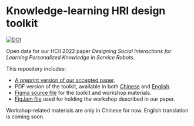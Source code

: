 # Knowledge-learning HRI design toolkit
[![DOI](https://zenodo.org/badge/458226104.svg)](https://zenodo.org/badge/latestdoi/458226104)

Open data for our HCII 2022 paper _Designing Social Interactions for Learning Personalized Knowledge in Service Robots_.

This repository includes:
* [A preprint version of our accepted paper](./paper.pdf).
* PDF version of the toolkit, available in both [Chinese](./toolkit/toolkit-chinese.pdf) and [English](./toolkit/toolkit-english.pdf).
* [Figma source file](./source/hcii2022.fig) for the toolkit and workshop materials.
* [FigJam file](./workshop/workshop-template.jam) used for holding the workshop described in our paper.

Workshop-related materials are only in Chinese for now. English translation is coming soon.
